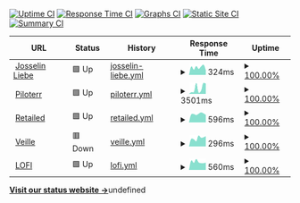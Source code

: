 [![Uptime CI](https://github.com/josselinlbe/upptime/workflows/Uptime%20CI/badge.svg)](https://github.com/josselinlbe/upptime/actions?query=workflow%3A%22Uptime+CI%22)
[![Response Time CI](https://github.com/josselinlbe/upptime/workflows/Response%20Time%20CI/badge.svg)](https://github.com/josselinlbe/upptime/actions?query=workflow%3A%22Response+Time+CI%22)
[![Graphs CI](https://github.com/josselinlbe/upptime/workflows/Graphs%20CI/badge.svg)](https://github.com/josselinlbe/upptime/actions?query=workflow%3A%22Graphs+CI%22)
[![Static Site CI](https://github.com/josselinlbe/upptime/workflows/Static%20Site%20CI/badge.svg)](https://github.com/josselinlbe/upptime/actions?query=workflow%3A%22Static+Site+CI%22)
[![Summary CI](https://github.com/josselinlbe/upptime/workflows/Summary%20CI/badge.svg)](https://github.com/josselinlbe/upptime/actions?query=workflow%3A%22Summary+CI%22)

<!--start: status pages-->
<!-- This summary is generated by Upptime (https://github.com/upptime/upptime) -->
<!-- Do not edit this manually, your changes will be overwritten -->
<!-- prettier-ignore -->
| URL | Status | History | Response Time | Uptime |
| --- | ------ | ------- | ------------- | ------ |
| <img alt="" src="https://icons.duckduckgo.com/ip3/josselinlie.be.ico" height="13"> [Josselin Liebe](https://josselinlie.be) | 🟩 Up | [josselin-liebe.yml](https://github.com/josselinlbe/upptime/commits/HEAD/history/josselin-liebe.yml) | <details><summary><img alt="Response time graph" src="./graphs/josselin-liebe/response-time-week.png" height="20"> 324ms</summary><br><a href="https://josselinlbe.github.io/upptime/history/josselin-liebe"><img alt="Response time 298" src="https://img.shields.io/endpoint?url=https%3A%2F%2Fraw.githubusercontent.com%2Fjosselinlbe%2Fupptime%2FHEAD%2Fapi%2Fjosselin-liebe%2Fresponse-time.json"></a><br><a href="https://josselinlbe.github.io/upptime/history/josselin-liebe"><img alt="24-hour response time 200" src="https://img.shields.io/endpoint?url=https%3A%2F%2Fraw.githubusercontent.com%2Fjosselinlbe%2Fupptime%2FHEAD%2Fapi%2Fjosselin-liebe%2Fresponse-time-day.json"></a><br><a href="https://josselinlbe.github.io/upptime/history/josselin-liebe"><img alt="7-day response time 324" src="https://img.shields.io/endpoint?url=https%3A%2F%2Fraw.githubusercontent.com%2Fjosselinlbe%2Fupptime%2FHEAD%2Fapi%2Fjosselin-liebe%2Fresponse-time-week.json"></a><br><a href="https://josselinlbe.github.io/upptime/history/josselin-liebe"><img alt="30-day response time 296" src="https://img.shields.io/endpoint?url=https%3A%2F%2Fraw.githubusercontent.com%2Fjosselinlbe%2Fupptime%2FHEAD%2Fapi%2Fjosselin-liebe%2Fresponse-time-month.json"></a><br><a href="https://josselinlbe.github.io/upptime/history/josselin-liebe"><img alt="1-year response time 298" src="https://img.shields.io/endpoint?url=https%3A%2F%2Fraw.githubusercontent.com%2Fjosselinlbe%2Fupptime%2FHEAD%2Fapi%2Fjosselin-liebe%2Fresponse-time-year.json"></a></details> | <details><summary><a href="https://josselinlbe.github.io/upptime/history/josselin-liebe">100.00%</a></summary><a href="https://josselinlbe.github.io/upptime/history/josselin-liebe"><img alt="All-time uptime 100.00%" src="https://img.shields.io/endpoint?url=https%3A%2F%2Fraw.githubusercontent.com%2Fjosselinlbe%2Fupptime%2FHEAD%2Fapi%2Fjosselin-liebe%2Fuptime.json"></a><br><a href="https://josselinlbe.github.io/upptime/history/josselin-liebe"><img alt="24-hour uptime 100.00%" src="https://img.shields.io/endpoint?url=https%3A%2F%2Fraw.githubusercontent.com%2Fjosselinlbe%2Fupptime%2FHEAD%2Fapi%2Fjosselin-liebe%2Fuptime-day.json"></a><br><a href="https://josselinlbe.github.io/upptime/history/josselin-liebe"><img alt="7-day uptime 100.00%" src="https://img.shields.io/endpoint?url=https%3A%2F%2Fraw.githubusercontent.com%2Fjosselinlbe%2Fupptime%2FHEAD%2Fapi%2Fjosselin-liebe%2Fuptime-week.json"></a><br><a href="https://josselinlbe.github.io/upptime/history/josselin-liebe"><img alt="30-day uptime 100.00%" src="https://img.shields.io/endpoint?url=https%3A%2F%2Fraw.githubusercontent.com%2Fjosselinlbe%2Fupptime%2FHEAD%2Fapi%2Fjosselin-liebe%2Fuptime-month.json"></a><br><a href="https://josselinlbe.github.io/upptime/history/josselin-liebe"><img alt="1-year uptime 100.00%" src="https://img.shields.io/endpoint?url=https%3A%2F%2Fraw.githubusercontent.com%2Fjosselinlbe%2Fupptime%2FHEAD%2Fapi%2Fjosselin-liebe%2Fuptime-year.json"></a></details>
| <img alt="" src="https://icons.duckduckgo.com/ip3/piloterr.com.ico" height="13"> [Piloterr](https://piloterr.com) | 🟩 Up | [piloterr.yml](https://github.com/josselinlbe/upptime/commits/HEAD/history/piloterr.yml) | <details><summary><img alt="Response time graph" src="./graphs/piloterr/response-time-week.png" height="20"> 3501ms</summary><br><a href="https://josselinlbe.github.io/upptime/history/piloterr"><img alt="Response time 2440" src="https://img.shields.io/endpoint?url=https%3A%2F%2Fraw.githubusercontent.com%2Fjosselinlbe%2Fupptime%2FHEAD%2Fapi%2Fpiloterr%2Fresponse-time.json"></a><br><a href="https://josselinlbe.github.io/upptime/history/piloterr"><img alt="24-hour response time 6458" src="https://img.shields.io/endpoint?url=https%3A%2F%2Fraw.githubusercontent.com%2Fjosselinlbe%2Fupptime%2FHEAD%2Fapi%2Fpiloterr%2Fresponse-time-day.json"></a><br><a href="https://josselinlbe.github.io/upptime/history/piloterr"><img alt="7-day response time 3501" src="https://img.shields.io/endpoint?url=https%3A%2F%2Fraw.githubusercontent.com%2Fjosselinlbe%2Fupptime%2FHEAD%2Fapi%2Fpiloterr%2Fresponse-time-week.json"></a><br><a href="https://josselinlbe.github.io/upptime/history/piloterr"><img alt="30-day response time 2733" src="https://img.shields.io/endpoint?url=https%3A%2F%2Fraw.githubusercontent.com%2Fjosselinlbe%2Fupptime%2FHEAD%2Fapi%2Fpiloterr%2Fresponse-time-month.json"></a><br><a href="https://josselinlbe.github.io/upptime/history/piloterr"><img alt="1-year response time 2440" src="https://img.shields.io/endpoint?url=https%3A%2F%2Fraw.githubusercontent.com%2Fjosselinlbe%2Fupptime%2FHEAD%2Fapi%2Fpiloterr%2Fresponse-time-year.json"></a></details> | <details><summary><a href="https://josselinlbe.github.io/upptime/history/piloterr">100.00%</a></summary><a href="https://josselinlbe.github.io/upptime/history/piloterr"><img alt="All-time uptime 100.00%" src="https://img.shields.io/endpoint?url=https%3A%2F%2Fraw.githubusercontent.com%2Fjosselinlbe%2Fupptime%2FHEAD%2Fapi%2Fpiloterr%2Fuptime.json"></a><br><a href="https://josselinlbe.github.io/upptime/history/piloterr"><img alt="24-hour uptime 100.00%" src="https://img.shields.io/endpoint?url=https%3A%2F%2Fraw.githubusercontent.com%2Fjosselinlbe%2Fupptime%2FHEAD%2Fapi%2Fpiloterr%2Fuptime-day.json"></a><br><a href="https://josselinlbe.github.io/upptime/history/piloterr"><img alt="7-day uptime 100.00%" src="https://img.shields.io/endpoint?url=https%3A%2F%2Fraw.githubusercontent.com%2Fjosselinlbe%2Fupptime%2FHEAD%2Fapi%2Fpiloterr%2Fuptime-week.json"></a><br><a href="https://josselinlbe.github.io/upptime/history/piloterr"><img alt="30-day uptime 100.00%" src="https://img.shields.io/endpoint?url=https%3A%2F%2Fraw.githubusercontent.com%2Fjosselinlbe%2Fupptime%2FHEAD%2Fapi%2Fpiloterr%2Fuptime-month.json"></a><br><a href="https://josselinlbe.github.io/upptime/history/piloterr"><img alt="1-year uptime 100.00%" src="https://img.shields.io/endpoint?url=https%3A%2F%2Fraw.githubusercontent.com%2Fjosselinlbe%2Fupptime%2FHEAD%2Fapi%2Fpiloterr%2Fuptime-year.json"></a></details>
| <img alt="" src="https://icons.duckduckgo.com/ip3/www.retailed.io.ico" height="13"> [Retailed](https://www.retailed.io) | 🟩 Up | [retailed.yml](https://github.com/josselinlbe/upptime/commits/HEAD/history/retailed.yml) | <details><summary><img alt="Response time graph" src="./graphs/retailed/response-time-week.png" height="20"> 596ms</summary><br><a href="https://josselinlbe.github.io/upptime/history/retailed"><img alt="Response time 585" src="https://img.shields.io/endpoint?url=https%3A%2F%2Fraw.githubusercontent.com%2Fjosselinlbe%2Fupptime%2FHEAD%2Fapi%2Fretailed%2Fresponse-time.json"></a><br><a href="https://josselinlbe.github.io/upptime/history/retailed"><img alt="24-hour response time 536" src="https://img.shields.io/endpoint?url=https%3A%2F%2Fraw.githubusercontent.com%2Fjosselinlbe%2Fupptime%2FHEAD%2Fapi%2Fretailed%2Fresponse-time-day.json"></a><br><a href="https://josselinlbe.github.io/upptime/history/retailed"><img alt="7-day response time 596" src="https://img.shields.io/endpoint?url=https%3A%2F%2Fraw.githubusercontent.com%2Fjosselinlbe%2Fupptime%2FHEAD%2Fapi%2Fretailed%2Fresponse-time-week.json"></a><br><a href="https://josselinlbe.github.io/upptime/history/retailed"><img alt="30-day response time 582" src="https://img.shields.io/endpoint?url=https%3A%2F%2Fraw.githubusercontent.com%2Fjosselinlbe%2Fupptime%2FHEAD%2Fapi%2Fretailed%2Fresponse-time-month.json"></a><br><a href="https://josselinlbe.github.io/upptime/history/retailed"><img alt="1-year response time 585" src="https://img.shields.io/endpoint?url=https%3A%2F%2Fraw.githubusercontent.com%2Fjosselinlbe%2Fupptime%2FHEAD%2Fapi%2Fretailed%2Fresponse-time-year.json"></a></details> | <details><summary><a href="https://josselinlbe.github.io/upptime/history/retailed">100.00%</a></summary><a href="https://josselinlbe.github.io/upptime/history/retailed"><img alt="All-time uptime 100.00%" src="https://img.shields.io/endpoint?url=https%3A%2F%2Fraw.githubusercontent.com%2Fjosselinlbe%2Fupptime%2FHEAD%2Fapi%2Fretailed%2Fuptime.json"></a><br><a href="https://josselinlbe.github.io/upptime/history/retailed"><img alt="24-hour uptime 100.00%" src="https://img.shields.io/endpoint?url=https%3A%2F%2Fraw.githubusercontent.com%2Fjosselinlbe%2Fupptime%2FHEAD%2Fapi%2Fretailed%2Fuptime-day.json"></a><br><a href="https://josselinlbe.github.io/upptime/history/retailed"><img alt="7-day uptime 100.00%" src="https://img.shields.io/endpoint?url=https%3A%2F%2Fraw.githubusercontent.com%2Fjosselinlbe%2Fupptime%2FHEAD%2Fapi%2Fretailed%2Fuptime-week.json"></a><br><a href="https://josselinlbe.github.io/upptime/history/retailed"><img alt="30-day uptime 100.00%" src="https://img.shields.io/endpoint?url=https%3A%2F%2Fraw.githubusercontent.com%2Fjosselinlbe%2Fupptime%2FHEAD%2Fapi%2Fretailed%2Fuptime-month.json"></a><br><a href="https://josselinlbe.github.io/upptime/history/retailed"><img alt="1-year uptime 100.00%" src="https://img.shields.io/endpoint?url=https%3A%2F%2Fraw.githubusercontent.com%2Fjosselinlbe%2Fupptime%2FHEAD%2Fapi%2Fretailed%2Fuptime-year.json"></a></details>
| <img alt="" src="https://icons.duckduckgo.com/ip3/www.veille.io.ico" height="13"> [Veille](https://www.veille.io) | 🟥 Down | [veille.yml](https://github.com/josselinlbe/upptime/commits/HEAD/history/veille.yml) | <details><summary><img alt="Response time graph" src="./graphs/veille/response-time-week.png" height="20"> 296ms</summary><br><a href="https://josselinlbe.github.io/upptime/history/veille"><img alt="Response time 222" src="https://img.shields.io/endpoint?url=https%3A%2F%2Fraw.githubusercontent.com%2Fjosselinlbe%2Fupptime%2FHEAD%2Fapi%2Fveille%2Fresponse-time.json"></a><br><a href="https://josselinlbe.github.io/upptime/history/veille"><img alt="24-hour response time 362" src="https://img.shields.io/endpoint?url=https%3A%2F%2Fraw.githubusercontent.com%2Fjosselinlbe%2Fupptime%2FHEAD%2Fapi%2Fveille%2Fresponse-time-day.json"></a><br><a href="https://josselinlbe.github.io/upptime/history/veille"><img alt="7-day response time 296" src="https://img.shields.io/endpoint?url=https%3A%2F%2Fraw.githubusercontent.com%2Fjosselinlbe%2Fupptime%2FHEAD%2Fapi%2Fveille%2Fresponse-time-week.json"></a><br><a href="https://josselinlbe.github.io/upptime/history/veille"><img alt="30-day response time 232" src="https://img.shields.io/endpoint?url=https%3A%2F%2Fraw.githubusercontent.com%2Fjosselinlbe%2Fupptime%2FHEAD%2Fapi%2Fveille%2Fresponse-time-month.json"></a><br><a href="https://josselinlbe.github.io/upptime/history/veille"><img alt="1-year response time 222" src="https://img.shields.io/endpoint?url=https%3A%2F%2Fraw.githubusercontent.com%2Fjosselinlbe%2Fupptime%2FHEAD%2Fapi%2Fveille%2Fresponse-time-year.json"></a></details> | <details><summary><a href="https://josselinlbe.github.io/upptime/history/veille">100.00%</a></summary><a href="https://josselinlbe.github.io/upptime/history/veille"><img alt="All-time uptime 100.00%" src="https://img.shields.io/endpoint?url=https%3A%2F%2Fraw.githubusercontent.com%2Fjosselinlbe%2Fupptime%2FHEAD%2Fapi%2Fveille%2Fuptime.json"></a><br><a href="https://josselinlbe.github.io/upptime/history/veille"><img alt="24-hour uptime 100.00%" src="https://img.shields.io/endpoint?url=https%3A%2F%2Fraw.githubusercontent.com%2Fjosselinlbe%2Fupptime%2FHEAD%2Fapi%2Fveille%2Fuptime-day.json"></a><br><a href="https://josselinlbe.github.io/upptime/history/veille"><img alt="7-day uptime 100.00%" src="https://img.shields.io/endpoint?url=https%3A%2F%2Fraw.githubusercontent.com%2Fjosselinlbe%2Fupptime%2FHEAD%2Fapi%2Fveille%2Fuptime-week.json"></a><br><a href="https://josselinlbe.github.io/upptime/history/veille"><img alt="30-day uptime 100.00%" src="https://img.shields.io/endpoint?url=https%3A%2F%2Fraw.githubusercontent.com%2Fjosselinlbe%2Fupptime%2FHEAD%2Fapi%2Fveille%2Fuptime-month.json"></a><br><a href="https://josselinlbe.github.io/upptime/history/veille"><img alt="1-year uptime 100.00%" src="https://img.shields.io/endpoint?url=https%3A%2F%2Fraw.githubusercontent.com%2Fjosselinlbe%2Fupptime%2FHEAD%2Fapi%2Fveille%2Fuptime-year.json"></a></details>
| <img alt="" src="https://icons.duckduckgo.com/ip3/lofi.media.ico" height="13"> [LOFI](https://lofi.media) | 🟩 Up | [lofi.yml](https://github.com/josselinlbe/upptime/commits/HEAD/history/lofi.yml) | <details><summary><img alt="Response time graph" src="./graphs/lofi/response-time-week.png" height="20"> 560ms</summary><br><a href="https://josselinlbe.github.io/upptime/history/lofi"><img alt="Response time 582" src="https://img.shields.io/endpoint?url=https%3A%2F%2Fraw.githubusercontent.com%2Fjosselinlbe%2Fupptime%2FHEAD%2Fapi%2Flofi%2Fresponse-time.json"></a><br><a href="https://josselinlbe.github.io/upptime/history/lofi"><img alt="24-hour response time 507" src="https://img.shields.io/endpoint?url=https%3A%2F%2Fraw.githubusercontent.com%2Fjosselinlbe%2Fupptime%2FHEAD%2Fapi%2Flofi%2Fresponse-time-day.json"></a><br><a href="https://josselinlbe.github.io/upptime/history/lofi"><img alt="7-day response time 560" src="https://img.shields.io/endpoint?url=https%3A%2F%2Fraw.githubusercontent.com%2Fjosselinlbe%2Fupptime%2FHEAD%2Fapi%2Flofi%2Fresponse-time-week.json"></a><br><a href="https://josselinlbe.github.io/upptime/history/lofi"><img alt="30-day response time 585" src="https://img.shields.io/endpoint?url=https%3A%2F%2Fraw.githubusercontent.com%2Fjosselinlbe%2Fupptime%2FHEAD%2Fapi%2Flofi%2Fresponse-time-month.json"></a><br><a href="https://josselinlbe.github.io/upptime/history/lofi"><img alt="1-year response time 582" src="https://img.shields.io/endpoint?url=https%3A%2F%2Fraw.githubusercontent.com%2Fjosselinlbe%2Fupptime%2FHEAD%2Fapi%2Flofi%2Fresponse-time-year.json"></a></details> | <details><summary><a href="https://josselinlbe.github.io/upptime/history/lofi">100.00%</a></summary><a href="https://josselinlbe.github.io/upptime/history/lofi"><img alt="All-time uptime 100.00%" src="https://img.shields.io/endpoint?url=https%3A%2F%2Fraw.githubusercontent.com%2Fjosselinlbe%2Fupptime%2FHEAD%2Fapi%2Flofi%2Fuptime.json"></a><br><a href="https://josselinlbe.github.io/upptime/history/lofi"><img alt="24-hour uptime 100.00%" src="https://img.shields.io/endpoint?url=https%3A%2F%2Fraw.githubusercontent.com%2Fjosselinlbe%2Fupptime%2FHEAD%2Fapi%2Flofi%2Fuptime-day.json"></a><br><a href="https://josselinlbe.github.io/upptime/history/lofi"><img alt="7-day uptime 100.00%" src="https://img.shields.io/endpoint?url=https%3A%2F%2Fraw.githubusercontent.com%2Fjosselinlbe%2Fupptime%2FHEAD%2Fapi%2Flofi%2Fuptime-week.json"></a><br><a href="https://josselinlbe.github.io/upptime/history/lofi"><img alt="30-day uptime 100.00%" src="https://img.shields.io/endpoint?url=https%3A%2F%2Fraw.githubusercontent.com%2Fjosselinlbe%2Fupptime%2FHEAD%2Fapi%2Flofi%2Fuptime-month.json"></a><br><a href="https://josselinlbe.github.io/upptime/history/lofi"><img alt="1-year uptime 100.00%" src="https://img.shields.io/endpoint?url=https%3A%2F%2Fraw.githubusercontent.com%2Fjosselinlbe%2Fupptime%2FHEAD%2Fapi%2Flofi%2Fuptime-year.json"></a></details>

<!--end: status pages-->

[**Visit our status website →**](https://josselinlbe.github.io/upptime)undefined

